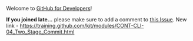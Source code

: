 Welcome to [GitHub for Developers](https://training.github.com/classes/developers/)!

**If you joined late...** please make sure to add a comment to [this Issue](https://github.com/githubteacher/github-for-developers-sept-2015/issues/1).
New link - https://training.github.com/kit/modules/CONT-CLI-04_Two_Stage_Commit.html
